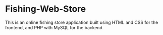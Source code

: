 # Fishing-Web-Store
This is an online fishing store application built using HTML and CSS for the frontend, and PHP with MySQL for the backend.
